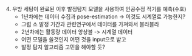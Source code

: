 4. 우방 세팅이 완료된 이후 발정탐지 모델을 사용하여 인공수정 적기를 예측(수호)
   - 1년차에는 데이터 수집과 pose-estimation -> 이것도 시계열로 가능한지?
   - 그럼 소 발정 기간과 관련연구에서 데이터를 가져와서 블라블라
   - 2년차에는 활동량 데이터 앙상블 -> 시계열 데이터
   - 어떤 모델을 쓸것인지 어떤 것을 input으로 받고 
   - 발정 탐지 알고리즘 고민을 해야할 듯?